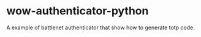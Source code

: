 # wow-authenticator-python
A example of battlenet authenticator that show how to generate totp code.
